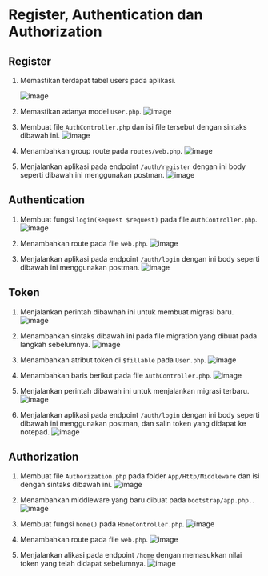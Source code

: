 # Register, Authentication dan Authorization
## Register
1. Memastikan terdapat tabel users pada aplikasi.

   ![image](https://github.com/asyamadil2/integrative_programming_practicum/assets/107811435/0622317f-c40c-48ff-b4d5-3672c252f97c)

2. Memastikan adanya model `User.php`.
![image](https://github.com/asyamadil2/integrative_programming_practicum/assets/107811435/a966d321-c2fc-4003-9b16-b575d7f954a2)

3. Membuat file `AuthController.php` dan isi file tersebut dengan sintaks dibawah ini.
![image](https://github.com/asyamadil2/integrative_programming_practicum/assets/107811435/636d007d-538f-4e0b-a1f3-18b89ea618a5)

4. Menambahkan group route pada `routes/web.php`.
![image](https://github.com/asyamadil2/integrative_programming_practicum/assets/107811435/bf3bf85b-c2b0-4715-8227-12dd190f7c6a)

5. Menjalankan aplikasi pada endpoint `/auth/register` dengan ini body seperti dibawah ini menggunakan postman.
![image](https://github.com/asyamadil2/integrative_programming_practicum/assets/107811435/9d37f312-4aa2-4047-b6ba-bdd2d6b1b8b1)

## Authentication
1. Membuat fungsi `login(Request $request)` pada file `AuthController.php`.
![image](https://github.com/asyamadil2/integrative_programming_practicum/assets/107811435/f5a14266-b9ea-487e-b165-3787cb8b6c6d)

2. Menambahkan route pada file `web.php`.
![image](https://github.com/asyamadil2/integrative_programming_practicum/assets/107811435/6b13bc32-e059-4e6f-ae61-afe1734b2ddf)

3. Menjalankan aplikasi pada endpoint `/auth/login` dengan ini body seperti dibawah ini menggunakan postman.
![image](https://github.com/asyamadil2/integrative_programming_practicum/assets/107811435/79dd87c2-e7eb-4af4-9947-7816461687e8)

## Token
1. Menjalankan perintah dibawhah ini untuk membuat migrasi baru.
![image](https://github.com/asyamadil2/integrative_programming_practicum/assets/107811435/12e63a1d-8110-4903-96d6-55c148fbeb7a)

2. Menambahkan sintaks dibawah ini pada file migration yang dibuat pada langkah sebelumnya.
![image](https://github.com/asyamadil2/integrative_programming_practicum/assets/107811435/f1f230a6-1d9d-4694-9f1e-e30a85a0d30d)

3. Menambahkan atribut token di `$fillable` pada `User.php`.
![image](https://github.com/asyamadil2/integrative_programming_practicum/assets/107811435/6b8825b0-7555-4c2a-b5fb-17e158967dc4)

4. Menambahkan baris berikut pada file `AuthController.php`.
![image](https://github.com/asyamadil2/integrative_programming_practicum/assets/107811435/d1a45059-236d-402f-b695-715b5a3040d8)

5. Menjalankan perintah dibawah ini untuk menjalankan migrasi terbaru.
![image](https://github.com/asyamadil2/integrative_programming_practicum/assets/107811435/af47be37-238f-4846-bf87-23dd35b1bf2e)

6. Menjalankan aplikasi pada endpoint `/auth/login` dengan ini body seperti dibawah ini menggunakan postman, dan salin token yang didapat ke notepad.
![image](https://github.com/asyamadil2/integrative_programming_practicum/assets/107811435/131d2d65-aa5c-4294-ac4d-5cf60e5ca4ac)

## Authorization
1. Membuat file `Authorization.php` pada folder `App/Http/Middleware` dan isi dengan sintaks dibawah ini.
![image](https://github.com/asyamadil2/integrative_programming_practicum/assets/107811435/ac0bbe84-0c5b-485f-8125-d37657eb2844)

2. Menambahkan middleware yang baru dibuat pada `bootstrap/app.php.`.
![image](https://github.com/asyamadil2/integrative_programming_practicum/assets/107811435/35a2d931-6915-4b89-bc23-74abac748c3b)

3. Membuat fungsi `home()` pada `HomeController.php`.
![image](https://github.com/asyamadil2/integrative_programming_practicum/assets/107811435/3872af1e-3be5-42bf-8b14-a1db735e4ed0)

4. Menambahkan route pada file `web.php`.
![image](https://github.com/asyamadil2/integrative_programming_practicum/assets/107811435/fde42520-5704-44fc-8f4b-abc67399ec9f)

5. Menjalankan alikasi pada endpoint `/home` dengan memasukkan nilai token yang telah didapat sebelumnya.
![image](https://github.com/asyamadil2/integrative_programming_practicum/assets/107811435/4a6e1337-7e79-4b5d-9390-0dafed1c15ad)
